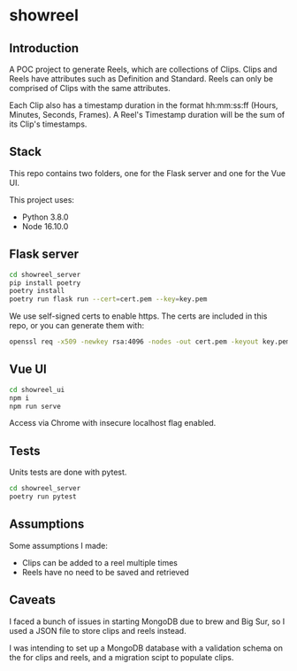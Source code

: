 # showreel

## Introduction

A POC project to generate Reels, which are collections of Clips. Clips and Reels have attributes such as Definition and Standard. Reels can only be comprised of Clips with the same attributes.

Each Clip also has a timestamp duration in the format hh:mm:ss:ff (Hours, Minutes, Seconds, Frames). A Reel's Timestamp duration will be the sum of its Clip's timestamps.

## Stack

This repo contains two folders, one for the Flask server and one for the Vue UI.

This project uses:

- Python 3.8.0
- Node 16.10.0

## Flask server

```bash
cd showreel_server
pip install poetry
poetry install
poetry run flask run --cert=cert.pem --key=key.pem
```

We use self-signed certs to enable https. The certs are included in this repo, or you can generate them with:

```bash
openssl req -x509 -newkey rsa:4096 -nodes -out cert.pem -keyout key.pem -days 365
```

## Vue UI

```bash
cd showreel_ui
npm i
npm run serve
```

Access via Chrome with insecure localhost flag enabled.

## Tests

Units tests are done with pytest.

```bash
cd showreel_server
poetry run pytest
```

## Assumptions

Some assumptions I made:

- Clips can be added to a reel multiple times
- Reels have no need to be saved and retrieved

## Caveats

I faced a bunch of issues in starting MongoDB due to brew and Big Sur, so I used a JSON file to store clips and reels instead.

I was intending to set up a MongoDB database with a validation schema on the for clips and reels, and a migration scipt to populate clips.
